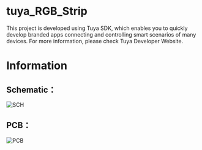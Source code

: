 # tuya_RGB_Strip
This project is developed using Tuya SDK, which enables you to quickly develop branded apps connecting and controlling smart scenarios of many devices.
For more information, please check Tuya Developer Website.
# Information
## Schematic：
![SCH](https://github.com/CN-Antonio/tuya_RGB_Strip/tree/main/pic/SCH.PNG)
## PCB：
![PCB](https://github.com/CN-Antonio/tuya_RGB_Strip/tree/main/pic/PCB.PNG)